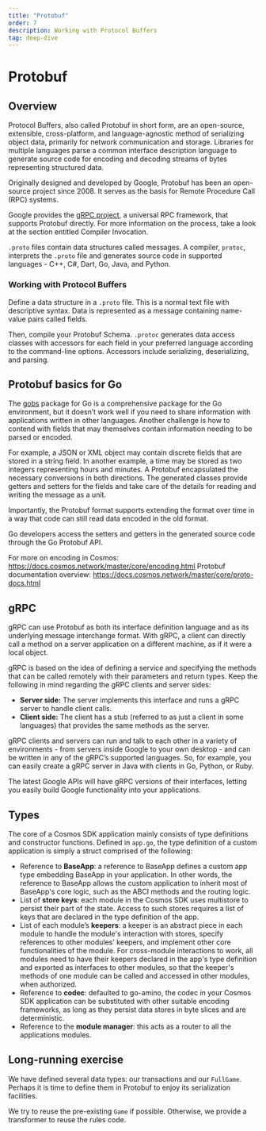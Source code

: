 ```yaml
---
title: "Protobuf"
order: 7
description: Working with Protocol Buffers
tag: deep-dive
---
```


# Protobuf

## Overview

Protocol Buffers, also called Protobuf in short form, are an open-source, extensible, cross-platform, and language-agnostic method of serializing object data, primarily for network communication and storage. Libraries for multiple languages parse a common interface description language to generate source code for encoding and decoding streams of bytes representing structured data.

Originally designed and developed by Google, Protobuf has been an open-source project since 2008. It serves as the basis for Remote Procedure Call (RPC) systems. 

<HighlightBox type=”info”>

Google provides the [gRPC project](https://blog.conan.io/2019/03/06/Serializing-your-data-with-Protobuf.html), a universal RPC framework, that supports Protobuf directly. For more information on the process, take a look at the section entitled Compiler Invocation.

</HighlightBox>

`.proto` files contain data structures called messages. A compiler, `protoc`, interprets the `.proto` file and generates source code in supported languages - C++, C#, Dart, Go, Java, and Python.

### Working with Protocol Buffers

Define a data structure in a `.proto` file. This is a normal text file with descriptive syntax. Data is represented as a message containing name-value pairs called fields.

Then, compile your Protobuf Schema. `.protoc` generates data access classes with accessors for each field in your preferred language according to the command-line options. Accessors include serializing, deserializing, and parsing. 

## Protobuf basics for Go

The [gobs](https://golang.org/pkg/encoding/gob/) package for Go is a comprehensive package for the Go environment, but it doesn’t work well if you need to share information with applications written in other languages. Another challenge is how to contend with fields that may themselves contain information needing to be parsed or encoded.

For example, a JSON or XML object may contain discrete fields that are stored in a string field. In another example, a time may be stored as two integers representing hours and minutes. A Protobuf encapsulated the necessary conversions in both directions. The generated classes provide getters and setters for the fields and take care of the details for reading and writing the message as a unit.

Importantly, the Protobuf format supports extending the format over time in a way that code can still read data encoded in the old format. 

Go developers access the setters and getters in the generated source code through the Go Protobuf API. 

<HighlightBox type=”info”>

For more on encoding in Cosmos: https://docs.cosmos.network/master/core/encoding.html 
Protobuf documentation overview: https://docs.cosmos.network/master/core/proto-docs.html

</HighlightBox>

## gRPC

gRPC can use Protobuf as both its interface definition language and as its underlying message interchange format. With gRPC, a client can directly call a method on a server application on a different machine, as if it were a local object. 

gRPC is based on the idea of defining a service and specifying the methods that can be called remotely with their parameters and return types. Keep the following in mind regarding the gRPC clients and server sides:

* **Server side:** The server implements this interface and runs a gRPC server to handle client calls.
* **Client side:** The client has a stub (referred to as just a client in some languages) that provides the same methods as the server.

gRPC clients and servers can run and talk to each other in a variety of environments - from servers inside Google to your own desktop - and can be written in any of the gRPC’s supported languages. So, for example, you can easily create a gRPC server in Java with clients in Go, Python, or Ruby.

The latest Google APIs will have gRPC versions of their interfaces, letting you easily build Google functionality into your applications.

## Types

The core of a Cosmos SDK application mainly consists of type definitions and constructor functions. Defined in `app.go`, the type definition of a custom application is simply a struct comprised of the following:

* Reference to **BaseApp**: a reference to BaseApp defines a custom app type embedding BaseApp in your application. In other words, the reference to BaseApp allows the custom application to inherit most of BaseApp's core logic, such as the ABCI methods and the routing logic.
* List of **store keys**: each module in the Cosmos SDK uses multistore to persist their part of the state. Access to such stores requires a list of keys that are declared in the type definition of the app.
* List of each module’s **keepers**: a keeper is an abstract piece in each module to handle the module's interaction with stores, specify references to other modules' keepers, and implement other core functionalities of the module. For cross-module interactions to work, all modules need to have their keepers declared in the app's type definition and exported as interfaces to other modules, so that the keeper's methods of one module can be called and accessed in other modules, when authorized.
* Reference to **codec**: defaulted to go-amino, the codec in your Cosmos SDK application can be substituted with other suitable encoding frameworks, as long as they persist data stores in byte slices and are deterministic.
* Reference to the **module manager**: this acts as a router to all the applications modules.

## Long-running exercise

We have defined several data types: our transactions and our `FullGame`. Perhaps it is time to define them in Protobuf to enjoy its serialization facilities.

We try to reuse the pre-existing `Game` if possible. Otherwise, we provide a transformer to reuse the rules code.

<!-- TODO code detail. -->
